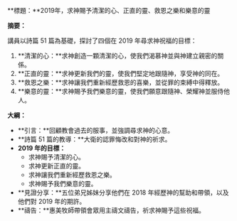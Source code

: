 **標題：**2019年，求神賜予清潔的心、正直的靈、救恩之樂和樂意的靈

**摘要：**

講員以詩篇 51 篇為基礎，探討了四個在 2019 年尋求神祝福的目標：

1. **清潔的心：**求神創造一顆清潔的心，使我們渴慕神並與神建立親密的關係。
2. **正直的靈：**求神更新我們的靈，使我們堅定地跟隨神，享受神的同在。
3. **救恩之樂：**求神讓我們重新經歷救恩的喜樂，並從罪的束縛中得釋放。
4. **樂意的靈：**求神賜予我們樂意的靈，使我們願意跟隨神、榮耀神並服侍他人。

**大綱：**

* **引言：**回顧教會過去的服事，並強調尋求神的心意。
* **詩篇 51 篇的教導：**大衛的認罪悔改和對神的祈求。
* **2019 年的目標：**
    * 求神賜予清潔的心。
    * 求神更新正直的靈。
    * 求神讓我們重新經歷救恩之樂。
    * 求神賜予我們樂意的靈。
* **見證分享：**五位弟兄姊妹分享他們在 2018 年經歷神的幫助和帶領，以及他們對 2019 年的期許。
* **禱告：**惠美牧師帶領會眾用主禱文禱告，祈求神賜予這些祝福。